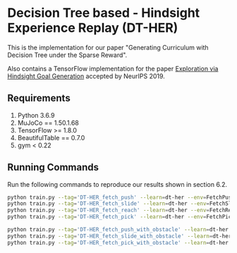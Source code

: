 # Decision Tree based - Hindsight Experience Replay (DT-HER)

This is the implementation for our paper "Generating Curriculum with Decision Tree under the Sparse Reward".

Also contains a TensorFlow implementation for the paper [Exploration via Hindsight Goal Generation](http://arxiv.org/abs/1906.04279) accepted by NeurIPS 2019.



## Requirements
1. Python 3.6.9
2. MuJoCo == 1.50.1.68
3. TensorFlow >= 1.8.0
4. BeautifulTable == 0.7.0
5. gym < 0.22

## Running Commands

Run the following commands to reproduce our results shown in section 6.2.

```bash
python train.py --tag='DT-HER_fetch_push' --learn=dt-her --env=FetchPush-v1 --goal=interval
python train.py --tag='DT-HER_fetch_slide' --learn=dt-her --env=FetchSlide-v1 --goal=interval
python train.py --tag='DT-HER_fetch_reach' --learn=dt-her --env=FetchReach-v1 --goal=interval
python train.py --tag='DT-HER_fetch_pick' --learn=dt-her --env=FetchPickAndPlace-v1 --goal=interval

python train.py --tag='DT-HER_fetch_push_with_obstacle' --learn=dt-her --env=FetchPush-v1 --goal=obstacle
python train.py --tag='DT-HER_fetch_slide_with_obstacle' --learn=dt-her --env=FetchSlide-v1 --goal=obstacle
python train.py --tag='DT-HER_fetch_pick_with_obstacle' --learn=dt-her --env=FetchPickAndPlace-v1 --goal=obstacle
```
